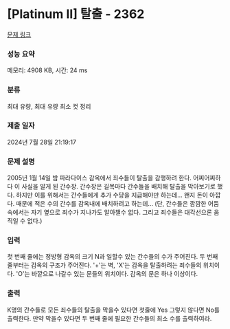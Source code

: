 # [Platinum II] 탈출 - 2362 

[문제 링크](https://www.acmicpc.net/problem/2362) 

### 성능 요약

메모리: 4908 KB, 시간: 24 ms

### 분류

최대 유량, 최대 유량 최소 컷 정리

### 제출 일자

2024년 7월 28일 21:19:17

### 문제 설명

<p>2005년 1월 14일 밤 파라다이스 감옥에서 죄수들이 탈출을 감행하려 한다. 어찌어찌하다 이 사실을 알게 된 간수장. 간수장은 길목마다 간수들을 배치해 탈출을 막아보기로 했다. 하지만 이를 위해서는 간수들에게 추가 수당을 지급해야만 하는데... 왠지 돈이 아깝다. 때문에 적은 수의 간수를 감옥내에 배치하려고 하는데... (단, 간수들은 깜깜한 어둠속에서는 자기 옆으로 죄수가 지나가도 알아챌수 없다. 그리고 죄수들은 대각선으론 움직일 수 없다.)</p>

### 입력 

 <p>첫 번째 줄에는 정방형 감옥의 크기 N과 일할수 있는 간수들의 수가 주어진다. 두 번째 줄부터는 감옥의 구조가 주어진다. '+'는 벽, 'X'는 감옥을 탈출하려는 죄수들의 위치이다. 'O'는 바깥으로 나갈수 있는 문들의 위치이다. 감옥의 문은 하나 이상이다.</p>

### 출력 

 <p>K명의 간수들로 모든 죄수들의 탈출을 막을수 있다면 첫줄에 Yes 그렇지 않다면 No를 출력한다. 만약 막을수 있다면 두 번째 줄에 필요한 간수들의 최소 수를 출력하여라.</p>

